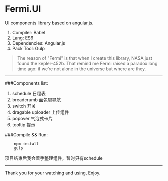 # Fermi.UI

UI components library based on angular.js.

1. Compiler: Babel
2. Lang: ES6
3. Dependencies: Angular.js
4. Pack Tool: Gulp

> The reason of "Fermi" is that when I create this library, NASA just found the kepler-452b. That remind me Fermi raised a paradox long time ago: if we’re not alone in the universe but where are they.

-------------------
###Components list:
1. schedule 日程表
2. breadcrumb 面包屑导航
3. switch 开关
4. dragable uploader 上传组件 <waiting>
5. popover 气泡式卡片 <coding>
6. tooltip 提示 <coding>

###Compile && Run:
```
    npm install
    gulp
```

项目结束后我会着手整理组件，暂时只有schedule

---------
Thank you for your watching and using, Enjoy.
